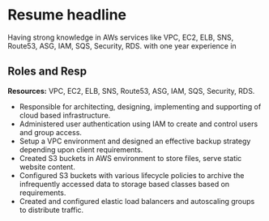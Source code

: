 # Resume headline

Having strong knowledge in AWs services like VPC, EC2, ELB, SNS, Route53, ASG, IAM, SQS, Security, RDS. with one year experience in <field>

## Roles and Resp
  
**Resources:** VPC, EC2, ELB, SNS, Route53, ASG, IAM, SQS, Security, RDS.

- Responsible for architecting, designing, implementing and supporting of cloud based infrastructure.
- Administered user authentication using IAM to create and control users and group access.
- Setup a VPC environment and designed an effective backup strategy depending upon client requirements.
- Created S3 buckets in AWS environment to store files, serve static website content.
- Configured S3 buckets with various lifecycle policies to archive the infrequently accessed data to storage based classes based on requirements.
- Created and configured elastic load balancers and autoscaling groups to distribute traffic.
